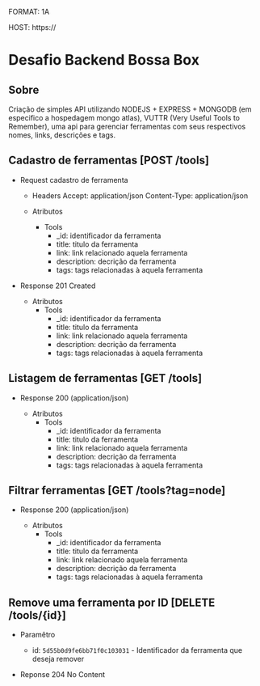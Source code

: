 FORMAT: 1A

HOST: https://

#  Desafio Backend Bossa Box 

## Sobre 

Criação de simples API utilizando NODEJS + EXPRESS + MONGODB  (em especifico a hospedagem mongo atlas), VUTTR (Very Useful Tools to Remember), uma api para gerenciar ferramentas com seus respectivos nomes, links, descrições e tags.  

## Cadastro de ferramentas [POST /tools]

+ Request cadastro de ferramenta
    + Headers
         Accept: application/json 
         Content-Type: application/json
         
    + Atributos 
        - Tools
            - _id: identificador da ferramenta
            - title: titulo da ferramenta 
            - link: link relacionado aquela ferramenta
            - description: decrição da ferramenta 
            - tags: tags relacionadas à aquela ferramenta



+ Response 201 Created 

    + Atributos 
        - Tools
            - _id: identificador da ferramenta
            - title: titulo da ferramenta 
            - link: link relacionado aquela ferramenta
            - description: decrição da ferramenta 
            - tags: tags relacionadas à aquela ferramenta
 


## Listagem de ferramentas [GET /tools]

+ Response 200 (application/json)

    + Atributos 
        - Tools
            - _id: identificador da ferramenta
            - title: titulo da ferramenta 
            - link: link relacionado aquela ferramenta
            - description: decrição da ferramenta 
            - tags: tags relacionadas à aquela ferramenta

 

## Filtrar ferramentas  [GET /tools?tag=node]

+ Response 200 (application/json)

    + Atributos 
        - Tools
            - _id: identificador da ferramenta
            - title: titulo da ferramenta 
            - link: link relacionado aquela ferramenta
            - description: decrição da ferramenta 
            - tags: tags relacionadas à aquela ferramenta
  


## Remove uma ferramenta por ID [DELETE /tools/{id}]

+ Paramêtro 
    + id: `5d55b0d9fe6bb71f0c103031` - Identificador da ferramenta que deseja remover

+ Reponse 204 No Content

